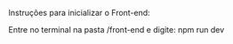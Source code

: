 Instruções para inicializar o Front-end:

Entre no terminal na pasta /front-end e digite: npm run dev
